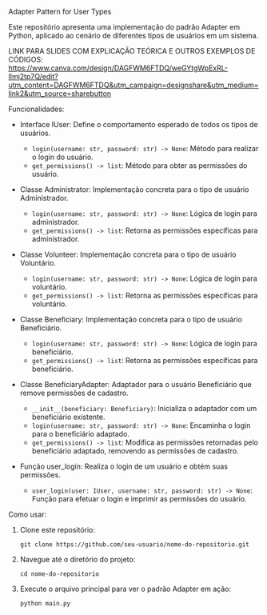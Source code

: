 Adapter Pattern for User Types

Este repositório apresenta uma implementação do padrão Adapter em Python, aplicado ao cenário de diferentes tipos de usuários em um sistema.

LINK PARA SLIDES COM EXPLICAÇÃO TEÓRICA E OUTROS EXEMPLOS DE CÓDIGOS: https://www.canva.com/design/DAGFWM6FTDQ/weGYtgWpExRL-lImj2tp7Q/edit?utm_content=DAGFWM6FTDQ&utm_campaign=designshare&utm_medium=link2&utm_source=sharebutton

Funcionalidades:

- Interface IUser: Define o comportamento esperado de todos os tipos de usuários.
  - `login(username: str, password: str) -> None`: Método para realizar o login do usuário.
  - `get_permissions() -> list`: Método para obter as permissões do usuário.

- Classe Administrator: Implementação concreta para o tipo de usuário Administrador.
  - `login(username: str, password: str) -> None`: Lógica de login para administrador.
  - `get_permissions() -> list`: Retorna as permissões específicas para administrador.

- Classe Volunteer: Implementação concreta para o tipo de usuário Voluntário.
  - `login(username: str, password: str) -> None`: Lógica de login para voluntário.
  - `get_permissions() -> list`: Retorna as permissões específicas para voluntário.

- Classe Beneficiary: Implementação concreta para o tipo de usuário Beneficiário.
  - `login(username: str, password: str) -> None`: Lógica de login para beneficiário.
  - `get_permissions() -> list`: Retorna as permissões específicas para beneficiário.

- Classe BeneficiaryAdapter: Adaptador para o usuário Beneficiário que remove permissões de cadastro.
  - `__init__(beneficiary: Beneficiary)`: Inicializa o adaptador com um beneficiário existente.
  - `login(username: str, password: str) -> None`: Encaminha o login para o beneficiário adaptado.
  - `get_permissions() -> list`: Modifica as permissões retornadas pelo beneficiário adaptado, removendo as permissões de cadastro.

- Função user_login: Realiza o login de um usuário e obtém suas permissões.
  - `user_login(user: IUser, username: str, password: str) -> None`: Função para efetuar o login e imprimir as permissões do usuário.

Como usar:

1. Clone este repositório:
   ```
   git clone https://github.com/seu-usuario/nome-do-repositorio.git
   ```
   
2. Navegue até o diretório do projeto:
   ```
   cd nome-do-repositorio
   ```
   
3. Execute o arquivo principal para ver o padrão Adapter em ação:
   ```
   python main.py
   ```
